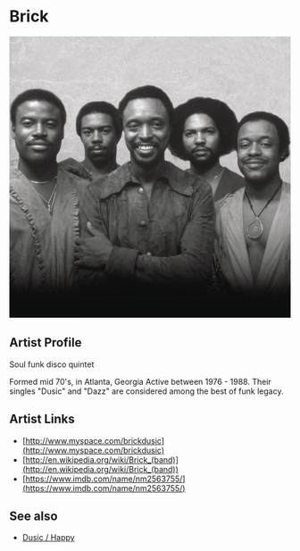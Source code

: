 # Brick

![](../../assets/artists/Brick.png)

## Artist Profile

Soul funk disco quintet 

Formed mid 70's, in Atlanta, Georgia
Active between 1976 - 1988.
Their singles "Dusic" and "Dazz" are considered among the best of funk legacy.


## Artist Links

- [http://www.myspace.com/brickdusic](http://www.myspace.com/brickdusic)
- [http://en.wikipedia.org/wiki/Brick_(band)](http://en.wikipedia.org/wiki/Brick_(band))
- [https://www.imdb.com/name/nm2563755/](https://www.imdb.com/name/nm2563755/)


## See also

- [Dusic / Happy](Dusic_-_Happy.md)
